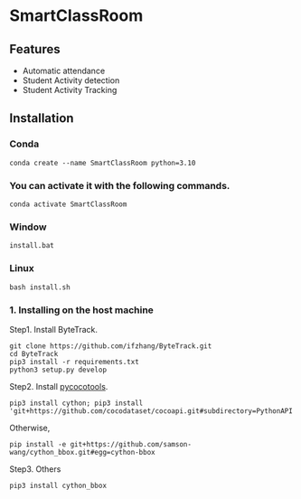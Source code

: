 # SmartClassRoom
## Features
* Automatic attendance
* Student Activity detection
* Student Activity Tracking

[](/assets/smartClassroom.mp4)

## Installation

### Conda
```
conda create --name SmartClassRoom python=3.10
```
### You can activate it with the following commands.
```
conda activate SmartClassRoom
```

### Window
```
install.bat
```
### Linux
```
bash install.sh
```








### 1. Installing on the host machine
Step1. Install ByteTrack.
```shell
git clone https://github.com/ifzhang/ByteTrack.git
cd ByteTrack
pip3 install -r requirements.txt
python3 setup.py develop
```

Step2. Install [pycocotools](https://github.com/cocodataset/cocoapi).

```shell
pip3 install cython; pip3 install 'git+https://github.com/cocodataset/cocoapi.git#subdirectory=PythonAPI'
```
Otherwise,
```
pip install -e git+https://github.com/samson-wang/cython_bbox.git#egg=cython-bbox
```

Step3. Others
```shell
pip3 install cython_bbox
```

